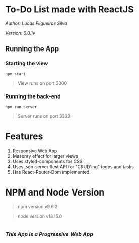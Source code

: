 # To-Do List made with ReactJS
*Author: Lucas Filgueiras Silva*

*Version: 0.0.1v*


## Running the App
### Starting the view
`npm start`
>View runs on port 3000
### Running the back-end
`npm run server`
>Server runs on port 3333

# Features
1. Responsive Web App
2. Masonry effect for larger views
3. Uses styled-components for CSS
4. Uses json-server Rest API for "CRUD'ing" todos and tasks
5. Has React-Router-Dom implemented.


# NPM and Node Version
> npm version v9.6.2

> node version v18.15.0

#
### *This App is a Progressive Web App*
